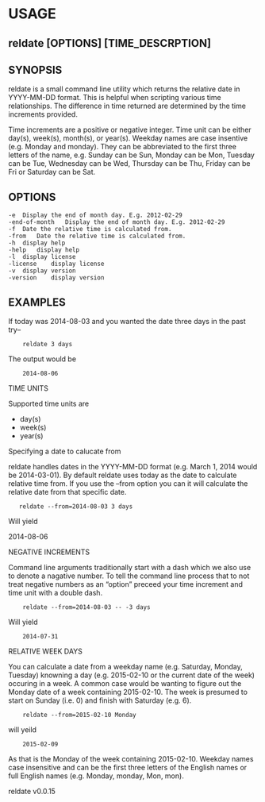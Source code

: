 
# USAGE

## reldate [OPTIONS] [TIME_DESCRPTION]

## SYNOPSIS

reldate is a small command line utility which returns the relative date in 
YYYY-MM-DD format. This is helpful when scripting various time 
relationships. The difference in time returned are determined by 
the time increments provided.

Time increments are a positive or negative integer. Time unit can be
either day(s), week(s), month(s), or year(s). Weekday names are
case insentive (e.g. Monday and monday). They can be abbreviated
to the first three letters of the name, e.g. Sunday can be Sun, Monday
can be Mon, Tuesday can be Tue, Wednesday can be Wed, Thursday can
be Thu, Friday can be Fri or Saturday can be Sat.

## OPTIONS

	-e	Display the end of month day. E.g. 2012-02-29
	-end-of-month	Display the end of month day. E.g. 2012-02-29
	-f	Date the relative time is calculated from.
	-from	Date the relative time is calculated from.
	-h	display help
	-help	display help
	-l	display license
	-license	display license
	-v	display version
	-version	display version

## EXAMPLES

If today was 2014-08-03 and you wanted the date three days in the past try–

```
    reldate 3 days
```

The output would be

```
    2014-08-06
```

TIME UNITS

Supported time units are

+ day(s)
+ week(s)
+ year(s)

Specifying a date to calucate from

reldate handles dates in the YYYY-MM-DD format (e.g. March 1, 2014 would be 
2014-03-01). By default reldate uses today as the date to calculate relative 
time from. If you use the –from option you can it will calculate the 
relative date from that specific date.

```
   reldate --from=2014-08-03 3 days
```

Will yield

2014-08-06

NEGATIVE INCREMENTS

Command line arguments traditionally start with a dash which we also use to 
denote a nagative number. To tell the command line process that to not treat 
negative numbers as an “option” preceed your time increment and time unit 
with a double dash.

```
    reldate --from=2014-08-03 -- -3 days
```

Will yield

```
    2014-07-31
```

RELATIVE WEEK DAYS

You can calculate a date from a weekday name (e.g. Saturday, Monday, Tuesday) 
knowning a day (e.g. 2015-02-10 or the current date of the week) occuring in 
a week. A common case would be wanting to figure out the Monday date of a week 
containing 2015-02-10. The week is presumed to start on Sunday (i.e. 0) and 
finish with Saturday (e.g. 6).

```
    reldate --from=2015-02-10 Monday
```

will yeild

```
    2015-02-09
```

As that is the Monday of the week containing 2015-02-10. Weekday names case 
insensitive and can be the first three letters of the English names or full 
English names (e.g. Monday, monday, Mon, mon).


reldate v0.0.15
